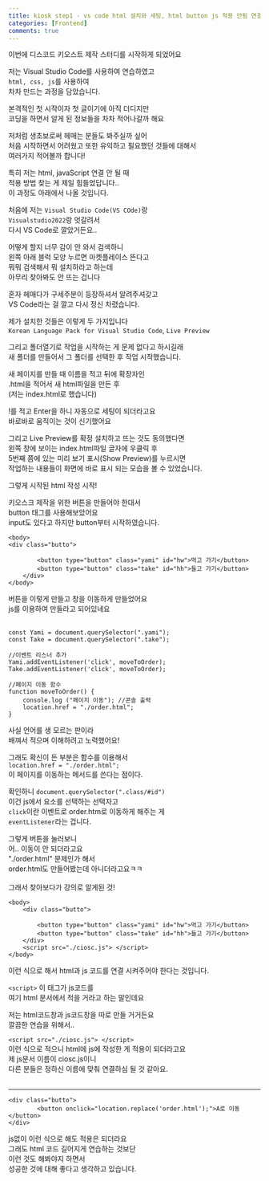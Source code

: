 ```yaml
---
title: kiosk step1 - vs code html 설치와 세팅, html button js 적용 안됨 연결법
categories: [Frontend]
comments: true
---
```


이번에 디스코드 키오스트 제작 스터디를 시작하게 되었어요<br/> 

저는 Visual Studio Code를 사용하여 연습하였고<br/> 
`html, css, js`를 사용하여<br/> 
차차 만드는 과정을 담았습니다.<br/> 

본격적인 첫 시작이자 첫 글이기에 아직 더디지만<br/> 
코딩을 하면서 알게 된 정보들을 차차 적어나갈까 해요<br/> 

저처럼 생초보로써 헤매는 분들도 봐주실까 싶어<br/> 
처음 시작하면서 어려웠고 또한 유익하고 필요했던 것들에 대해서<br/> 
여러가지 적어볼까 합니다!<br/> 

특히 저는 html, javaScript 연결 안 될 때<br/> 
적용 방법 찾는 게 제일 힘들었답니다..<br/> 
이 과정도 아래에서 나올 것입니다.<br/> 


처음에 저는 `Visual Studio Code(VS COde)`랑<br/> 
`Visualstudio2022`랑 엇갈려서<br/> 
다시 VS Code로 깔았거든요..<br/> 

어떻게 할지 너무 감이 안 와서 검색하니<br/> 
왼쪽 아래 블럭 모양 누르면 마켓플레이스 뜬다고<br/> 
뭐뭐 검색해서 뭐 설치하라고 하는데<br/> 
아무리 찾아봐도 안 뜨는 겁니다<br/> 

혼자 헤매다가 구세주분이 등장하셔서 알려주셔갖고<br/> 
VS Code라는 걸 깔고 다시 정신 차렸습니다.<br/> 


제가 설치한 것들은 이렇게 두 가지입니다<br/> 
`Korean Language Pack for Visual Studio Code`, `Live Preview`<br/> 

그리고 폴더열기로 작업을 시작하는 게 문제 없다고 하시길래<br/> 
새 폴더를 만들어서 그 폴더를 선택한 후 작업 시작했습니다.<br/> 

새 페이지를 만들 때 이름을 적고 뒤에 확장자인<br/> 
.html을 적어서 새 html파일을 만든 후<br/> 
(저는 index.html로 했습니다)<br/> 

!를 적고 Enter을 하니 자동으로 세팅이 되더라고요<br/> 
바로바로 움직이는 것이 신기했어요<br/> 


그리고 Live Preview를 확정 설치하고 뜨는 것도 동의했다면<br/> 
왼쪽 창에 보이는 index.html파일 글자에 우클릭 후<br/> 
5번째 쯤에 있는 미리 보기 표시(Show Preview)를 누르시면<br/> 
작업하는 내용들이 화면에 바로 표시 되는 모습을 볼 수 있었습니다.<br/> 


그렇게 시작된 html 작성 시작!<br/> 

키오스크 제작을 위한 버튼을 만들어야 한대서<br/> 
button 태그를 사용해보았어요<br/> 
input도 있다고 하지만 button부터 시작하였습니다.<br/> 



``` 
<body> 
<div class="butto">

        <button type="button" class="yami" id="hw">먹고 가기</button> 
        <button type="button" class="take" id="hh">들고 가기</button> 
    </div>
</body> 
``` 


버튼을 이렇게 만들고 창을 이동하게 만들었어요<br/> 
js를 이용하여 만들라고 되어있네요<br/> 
<br/> 

``` 
const Yami = document.querySelector(".yami");
const Take = document.querySelector(".take"); 

//이벤트 리스너 추가
Yami.addEventListener('click', moveToOrder);
Take.addEventListener('click', moveToOrder);

//페이지 이동 함수
function moveToOrder() {
    console.log ("페이지 이동"); //콘솔 출력
    location.href = "./order.html";
}

``` 

사실 언어를 생 모르는 판이라<br/> 
배껴서 적으며 이해하려고 노력했어요!<br/> 

그래도 확신이 든 부분은 함수를 이용해서<br/> 
``location.href = "./order.html";``<br/> 
이 페이지를 이동하는 메서드를 쓴다는 점이다.<br/> 

확인하니 ``document.querySelector(".class/#id")``<br/> 
이건 js에서 요소를 선택하는 선택자고<br/> 
``click``이란 이벤트로 order.htm로 이동하게 해주는 게<br/> 
``eventListener``라는 겁니다.<br/> 


그렇게 버튼을 눌러보니<br/> 
어.. 이동이 안 되더라고요<br/> 
"./order.html" 문제인가 해서<br/> 
order.html도 만들어봤는데 아니더라고요ㅋㅋ<br/> 
<br/> 
그래서 찾아보다가 강의로 알게된 것!<br/> 


``` 
<body>
    <div class="butto">

        <button type="button" class="yami" id="hw">먹고 가기</button> 
        <button type="button" class="take" id="hh">들고 가기</button> 
    </div> 
    <script src="./ciosc.js"> </script>
</body>
``` 

이런 식으로 해서 html과 js 코드를 연결 시켜주어야 한다는 것입니다.<br/> 

`<script>` 이 태그가 js코드를<br/> 
여기 html 문서에서 적을 거라고 하는 말인데요<br/> 

저는 html코드창과 js코드창을 따로 만들 거거든요<br/> 
깔끔한 연습을 위해서..<br/> 

``<script src="./ciosc.js"> </script>``<br/> 
이런 식으로 적으니 html에 js에 작성한 게 적용이 되더라고요<br/> 
제 js문서 이름이 ciosc.js이니<br/> 
다른 분들은 정하신 이름에 맞춰 연결하심 될 것 같아요.<br/> 
<br/> 

*** 
```
<div class="butto">
        <button onclick="location.replace('order.html');">A로 이동</button> 
</div>
``` 
js없이 이런 식으로 해도 적용은 되더라요<br/> 
그래도 html 코드 길어지게 연습하는 것보단<br/> 
이런 것도 해봐야지 하면서<br/> 
성공한 것에 대해 좋다고 생각하고 있습니다.<br/> 


